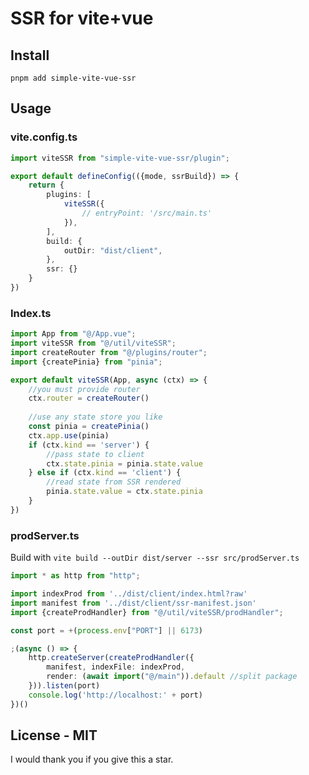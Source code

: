 # SSR for vite+vue

## Install

`pnpm add simple-vite-vue-ssr`

## Usage
### vite.config.ts
```ts
import viteSSR from "simple-vite-vue-ssr/plugin";

export default defineConfig(({mode, ssrBuild}) => {
    return {
        plugins: [
            viteSSR({
                // entryPoint: '/src/main.ts'
            }),
        ],
        build: {
            outDir: "dist/client",
        },
        ssr: {}
    }
})

```
### Index.ts
```ts
import App from "@/App.vue";
import viteSSR from "@/util/viteSSR";
import createRouter from "@/plugins/router";
import {createPinia} from "pinia";

export default viteSSR(App, async (ctx) => {
    //you must provide router
    ctx.router = createRouter()
    
    //use any state store you like
    const pinia = createPinia()
    ctx.app.use(pinia)
    if (ctx.kind == 'server') {
        //pass state to client
        ctx.state.pinia = pinia.state.value
    } else if (ctx.kind == 'client') {
        //read state from SSR rendered
        pinia.state.value = ctx.state.pinia
    }
})
```
### prodServer.ts
Build with `vite build --outDir dist/server --ssr src/prodServer.ts`
```ts
import * as http from "http";

import indexProd from '../dist/client/index.html?raw'
import manifest from '../dist/client/ssr-manifest.json'
import {createProdHandler} from "@/util/viteSSR/prodHandler";

const port = +(process.env["PORT"] || 6173)

;(async () => {
    http.createServer(createProdHandler({
        manifest, indexFile: indexProd,
        render: (await import("@/main")).default //split package
    })).listen(port)
    console.log('http://localhost:' + port)
})()
```
## License - MIT

I would thank you if you give this a star.  